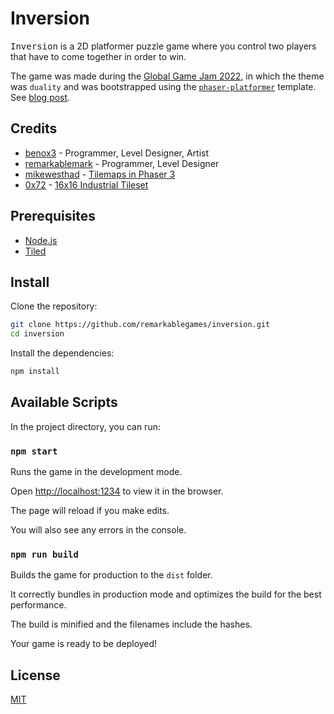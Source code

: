 # Inversion

<kbd>Inversion</kbd> is a 2D platformer puzzle game where you control two players that have to come together in order to win.

The game was made during the [Global Game Jam 2022](https://globalgamejam.org/2022/games/inversion-7), in which the theme was `duality` and was bootstrapped using the [`phaser-platformer`](https://github.com/remarkablegames/phaser-platformer) template. See [blog post](https://remarkablegames.org/posts/inversion/).

## Credits

- [benox3](https://github.com/benox3) - Programmer, Level Designer, Artist
- [remarkablemark](https://github.com/remarkablemark) - Programmer, Level Designer
- [mikewesthad](https://github.com/mikewesthad) - [Tilemaps in Phaser 3](https://github.com/mikewesthad/phaser-3-tilemap-blog-posts)
- [0x72](https://itch.io/profile/0x72) - [16x16 Industrial Tileset](https://0x72.itch.io/16x16-industrial-tileset)

## Prerequisites

- [Node.js](https://nodejs.org/en/download/)
- [Tiled](https://www.mapeditor.org/)

## Install

Clone the repository:

```sh
git clone https://github.com/remarkablegames/inversion.git
cd inversion
```

Install the dependencies:

```sh
npm install
```

## Available Scripts

In the project directory, you can run:

### `npm start`

Runs the game in the development mode.

Open [http://localhost:1234](http://localhost:1234) to view it in the browser.

The page will reload if you make edits.

You will also see any errors in the console.

### `npm run build`

Builds the game for production to the `dist` folder.

It correctly bundles in production mode and optimizes the build for the best performance.

The build is minified and the filenames include the hashes.

Your game is ready to be deployed!

## License

[MIT](LICENSE)
